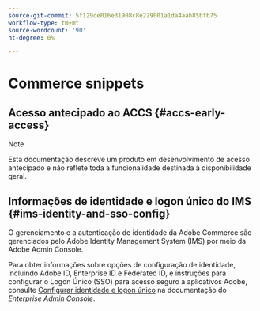 ```yaml
---
source-git-commit: 5f129ce016e31908c8e229001a1da4aab85bfb75
workflow-type: tm+mt
source-wordcount: '90'
ht-degree: 0%

---
```

# Commerce snippets

## Acesso antecipado ao ACCS {#accs-early-access}

>[!NOTE]
>
>Esta documentação descreve um produto em desenvolvimento de acesso antecipado e não reflete toda a funcionalidade destinada à disponibilidade geral.

<!--
## Nav hack ACCS {#nav-hack-accs}

>[!BEGINSHADEBOX]

<table style="table-layout:fixed">
  <tr>
    <td style="vertical-align: middle;"><a href="https://developer.adobe.com/commerce/webapi/"><img alt="Developers" src="../assets/icons/developers.svg" /> <strong>Developers</strong></a></td>
    <td style="vertical-align: middle;"><a href="https://experienceleague.adobe.com/developer/commerce/storefront/"><img alt="Storefront" src="../assets/icons/storefront.svg" /> <strong>Storefront</strong></a></td>
    <td style="vertical-align: middle;"><a href="../cloud-service/overview.md"><img alt="Merchants" src="../assets/icons/merchants.svg" /> <strong>Merchants</strong></a></td>
    <td style="vertical-align: middle;"><a href="https://experienceleague.adobe.com/en/docs/commerce-learn/tutorials/getting-started/commerce-as-a-cloud-service/overview"><img alt="Videos" src="../assets/icons/videos.svg" /> <strong>Videos</strong></a></td>
    <td style="vertical-align: middle;"><a href="https://experienceleague.adobe.com/developer/commerce/storefront/playgrounds/commerce-services/"><img alt="Playgrounds" src="../assets/icons/playgrounds.svg" /> <strong>Playgrounds</strong></a></td>
  </tr>
</table>

>[!ENDSHADEBOX]
-->

## Informações de identidade e logon único do IMS {#ims-identity-and-sso-config}

O gerenciamento e a autenticação de identidade da Adobe Commerce são gerenciados pelo Adobe Identity Management System (IMS) por meio da Adobe Admin Console.

Para obter informações sobre opções de configuração de identidade, incluindo Adobe ID, Enterprise ID e Federated ID, e instruções para configurar o Logon Único (SSO) para acesso seguro a aplicativos Adobe, consulte [Configurar identidade e logon único](https://helpx.adobe.com/enterprise/using/set-up-identity.html) na documentação do *Enterprise Admin Console*.
